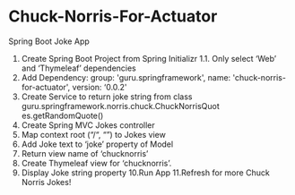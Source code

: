 # Chuck-Norris-For-Actuator
Spring Boot Joke App

1. Create Spring Boot Project from Spring Initializr
1.1. Only select ‘Web’ and ‘Thymeleaf’ dependencies
2. Add Dependency: group: 'guru.springframework',
name: 'chuck-norris-for-actuator', version: ‘0.0.2'
3. Create Service to return joke string from class
guru.springframework.norris.chuck.ChuckNorrisQuot
es.getRandomQuote()
4. Create Spring MVC Jokes controller
5. Map context root (“/“, “”) to Jokes view
6. Add Joke text to ‘joke’ property of Model
7. Return view name of ‘chucknorris’
8. Create Thymeleaf view for ‘chucknorris’.
9. Display Joke string property
10.Run App
11.Refresh for more Chuck Norris Jokes!
